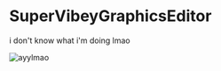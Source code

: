 # SuperVibeyGraphicsEditor
i don't know what i'm doing lmao


![ayylmao](https://github.com/user-attachments/assets/deb4d798-9f34-4bd2-9024-1226b58965e4)
